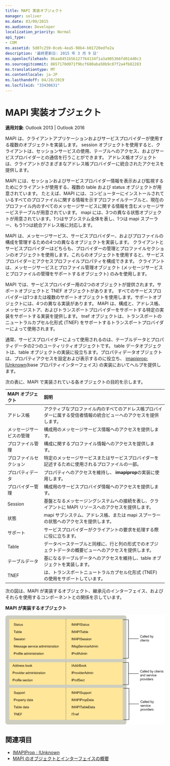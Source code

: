 ```yaml
---
title: MAPI 実装オブジェクト
manager: soliver
ms.date: 03/09/2015
ms.audience: Developer
localization_priority: Normal
api_type:
- COM
ms.assetid: 5d07c259-0ceb-4ea5-98b4-b01720edfe2a
description: '最終更新日: 2015 年 3 月 9 日'
ms.openlocfilehash: 86aa8451b5b127764134f1a3a905366fd014d0c3
ms.sourcegitcommit: 8657170d071f9bcf680aba50b9c07f2a4fb82283
ms.translationtype: MT
ms.contentlocale: ja-JP
ms.lasthandoff: 04/28/2019
ms.locfileid: "33430631"
---
```

# <a name="mapi-implemented-objects"></a>MAPI 実装オブジェクト
  
**適用対象**: Outlook 2013 | Outlook 2016 
  
MAPI は、クライアントアプリケーションおよびサービスプロバイダーが使用する複数のオブジェクトを実装します。 session オブジェクトを使用すると、クライアントは、セッションサービスの使用、テーブルへのアクセス、およびサービスプロバイダーとの通信を行うことができます。 アドレス帳オブジェクトは、クライアントがさまざまなアドレス帳プロバイダーに統合されたアクセスを提供します。 
  
MAPI には、セッションおよびサービスプロバイダー情報を表示および監視するためにクライアントが使用する、複数の table および status オブジェクトが用意されています。 たとえば、MAPI には、コンピューターにインストールされているすべてのプロファイルに関する情報を示すプロファイルテーブルと、現在のプロファイル内のすべてのメッセージサービスに関する情報を含むメッセージサービステーブルが用意されています。 mapi には、3つの異なる状態オブジェクトが用意されています。1つはサブシステム全体を表し、1つは mapi スプーラー、もう1つは統合アドレス帳に対応します。 
  
MAPI は、メッセージサービス、サービスプロバイダー、およびプロファイルの構成を管理するための4つの異なるオブジェクトを実装します。 クライアントとサービスプロバイダーはどちらも、プロバイダーの管理とプロファイルセクションのオブジェクトを使用します。これらのオブジェクトを使用すると、サービスプロバイダーとアクセスプロファイルプロパティを構成できます。 クライアントは、メッセージサービスとプロファイル管理オブジェクト (メッセージサービスとプロファイルの管理をサポートするオブジェクト) のみを使用します。 
  
MAPI では、サービスプロバイダー用の2つのオブジェクトが提供されます。サポートオブジェクトと TNEF オブジェクトがあります。 すべてのサービスプロバイダーは1つまたは複数のサポートオブジェクトを使用します。サポートオブジェクトには、4つの異なる実装があります。 MAPI は、構成と、アドレス帳、メッセージストア、およびトランスポートプロバイダーをサポートする特定の実装をサポートする実装を提供します。 tnef オブジェクトは、トランスポートのニュートラルカプセル化形式 (TNEF) をサポートするトランスポートプロバイダーによって使用されます。
  
通常、サービスプロバイダーによって使用されるのは、テーブルデータとプロパティデータの2つのユーティリティオブジェクトです。 table データオブジェクトは、table オブジェクトの実装に役立ちます。プロパティデータオブジェクトは、プロパティアクセスを設定および表示するのに役立ち、 [imapiprop: IUnknown](imapipropiunknown.md)(base プロパティインターフェイス) の実装においてヘルプを提供します。 
  
次の表に、MAPI で実装されている各オブジェクトの目的を示します。
  
|**MAPI オブジェクト**|**説明**|
|:-----|:-----|
|アドレス帳  <br/> |アクティブなプロファイル内のすべてのアドレス帳プロバイダーに属する受信者情報の統合ビューへのアクセスを提供します。  <br/> |
|メッセージサービスの管理  <br/> |構成用のメッセージサービス情報へのアクセスを提供します。  <br/> |
|プロファイル管理  <br/> |構成に関するプロファイル情報へのアクセスを提供します。  <br/> |
|プロファイルセクション  <br/> |特定のメッセージサービスまたはサービスプロバイダーを記述するために使用されるプロファイルの一部。  <br/> |
|プロパティデータ  <br/> |プロパティへのアクセスを維持し、 **imapiprop**の実装に使用します。  <br/> |
|プロバイダー管理  <br/> |構成用のサービスプロバイダ情報へのアクセスを提供します。  <br/> |
|Session  <br/> |基盤となるメッセージングシステムへの接続を表し、クライアントに MAPI リソースへのアクセスを提供します。  <br/> |
|状態  <br/> |mapi サブシステム、アドレス帳、または mapi スプーラーの状態へのアクセスを提供します。  <br/> |
|サポート  <br/> |サービスプロバイダーがクライアントの要求を処理する際に役に立ちます。  <br/> |
|Table  <br/> |データベーステーブルと同様に、行と列の形式でのオブジェクトデータの概要ビューへのアクセスを提供します。  <br/> |
|テーブルデータ  <br/> |基になるテーブルデータへのアクセスを維持し、table オブジェクトを実装します。  <br/> |
|TNEF  <br/> |は、トランスポートニュートラルカプセル化形式 (TNEF) の使用をサポートしています。  <br/> |
   
次の図は、MAPI が実装するオブジェクト、継承元のインターフェイス、およびそれらを使用するコンポーネントとの関係を示しています。 
  
**MAPI が実装するオブジェクト**
  
![MAPI が実装するオブジェクト](media/amapi_68.gif "MAPI が実装するオブジェクト")
  
## <a name="see-also"></a>関連項目

- [IMAPIProp : IUnknown](imapipropiunknown.md)
- [MAPI のオブジェクトとインターフェイスの概要](mapi-object-and-interface-overview.md)

